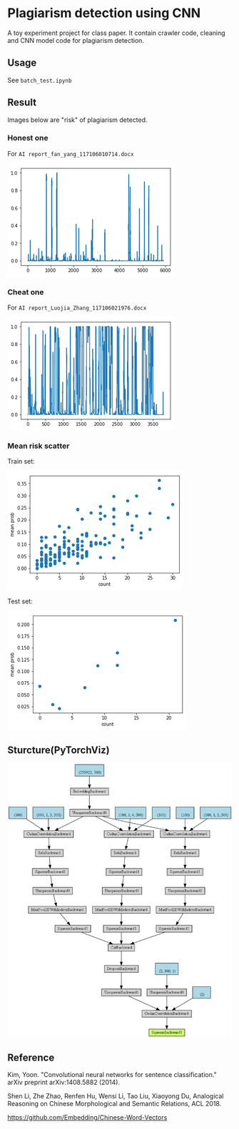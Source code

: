 # Plagiarism detection using CNN

A toy experiment project for class paper. It contain crawler code, cleaning and CNN model code for 
plagiarism detection.

## Usage

See `batch_test.ipynb`

## Result

Images below are "risk" of plagiarism detected.

### Honest one

For `AI report_fan_yang_117106010714.docx`

<img src="images/image18.png">

### Cheat one

For `AI report_Luojia_Zhang_117106021976.docx`

<img src="images/image17.png">

### Mean risk scatter

Train set:

<img src="images/image10.png">

Test set:

<img src="images/image16.png">

## Sturcture(PyTorchViz)

<img src="images/image13.png">

## Reference

Kim, Yoon. "Convolutional neural networks for sentence classification." arXiv preprint arXiv:1408.5882 (2014).

Shen Li, Zhe Zhao, Renfen Hu, Wensi Li, Tao Liu, Xiaoyong Du, Analogical Reasoning on Chinese Morphological and Semantic Relations, ACL 2018.

https://github.com/Embedding/Chinese-Word-Vectors
